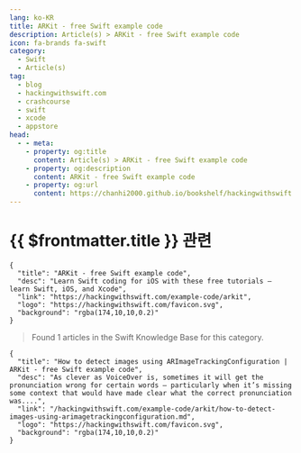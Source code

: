 ```yaml
---
lang: ko-KR
title: ARKit - free Swift example code
description: Article(s) > ARKit - free Swift example code
icon: fa-brands fa-swift
category:
  - Swift
  - Article(s)
tag: 
  - blog
  - hackingwithswift.com
  - crashcourse
  - swift
  - xcode
  - appstore
head:
  - - meta:
    - property: og:title
      content: Article(s) > ARKit - free Swift example code
    - property: og:description
      content: ARKit - free Swift example code
    - property: og:url
      content: https://chanhi2000.github.io/bookshelf/hackingwithswift.com/example-code/arkit/
---
```


# {{ $frontmatter.title }} 관련

```component VPCard
{
  "title": "ARKit - free Swift example code",
  "desc": "Learn Swift coding for iOS with these free tutorials – learn Swift, iOS, and Xcode",
  "link": "https://hackingwithswift.com/example-code/arkit",
  "logo": "https://hackingwithswift.com/favicon.svg",
  "background": "rgba(174,10,10,0.2)"
}
```

> Found 1 articles in the Swift Knowledge Base for this category.

```component VPCard
{
  "title": "How to detect images using ARImageTrackingConfiguration | ARKit - free Swift example code",
  "desc": "As clever as VoiceOver is, sometimes it will get the pronunciation wrong for certain words – particularly when it’s missing some context that would have made clear what the correct pronunciation was....",
  "link": "/hackingwithswift.com/example-code/arkit/how-to-detect-images-using-arimagetrackingconfiguration.md",
  "logo": "https://hackingwithswift.com/favicon.svg",
  "background": "rgba(174,10,10,0.2)"
}
```


